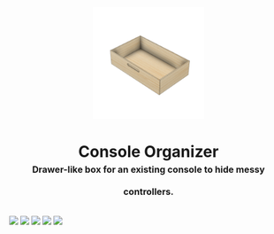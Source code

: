 <!-- 2023-12-14 -->

<p align="center">
  <img src="../../plans/console-organizer/images/wireframe.png" width="40%"/>
</p>
<h1 align="center">
  Console Organizer
  <br>
  <sup><sub><sup>Drawer-like box for an existing console to hide messy controllers.<sup></sub>
</h1>

![](/plans/console-organizer/images/gallery1.png)
![](/plans/console-organizer/images/gallery2.png)
![](/plans/console-organizer/images/gallery3.png)
![](/plans/console-organizer/images/gallery4.png)
![](/plans/console-organizer/images/gallery5.png)
